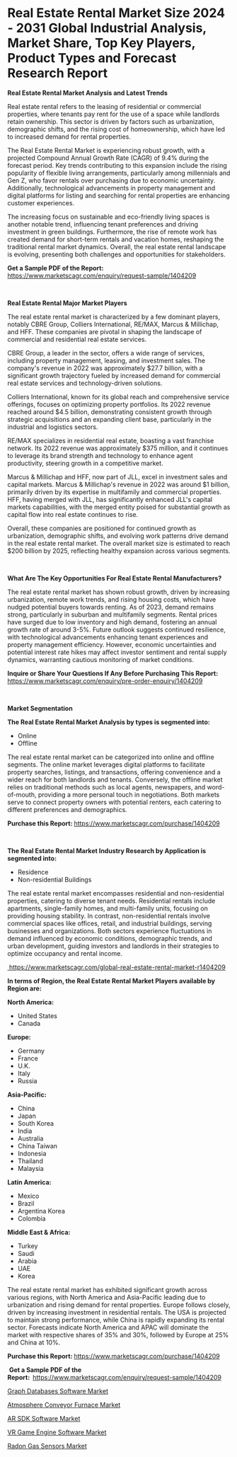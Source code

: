 <p><h1>Real Estate Rental Market Size 2024 - 2031 Global Industrial Analysis, Market Share, Top Key Players, Product Types and Forecast Research Report</h1></p><p><strong>Real Estate Rental Market Analysis and Latest Trends</strong></p>
<p><p>Real estate rental refers to the leasing of residential or commercial properties, where tenants pay rent for the use of a space while landlords retain ownership. This sector is driven by factors such as urbanization, demographic shifts, and the rising cost of homeownership, which have led to increased demand for rental properties. </p><p>The Real Estate Rental Market is experiencing robust growth, with a projected Compound Annual Growth Rate (CAGR) of 9.4% during the forecast period. Key trends contributing to this expansion include the rising popularity of flexible living arrangements, particularly among millennials and Gen Z, who favor rentals over purchasing due to economic uncertainty. Additionally, technological advancements in property management and digital platforms for listing and searching for rental properties are enhancing customer experiences. </p><p>The increasing focus on sustainable and eco-friendly living spaces is another notable trend, influencing tenant preferences and driving investment in green buildings. Furthermore, the rise of remote work has created demand for short-term rentals and vacation homes, reshaping the traditional rental market dynamics. Overall, the real estate rental landscape is evolving, presenting both challenges and opportunities for stakeholders.</p></p>
<p><strong>Get a Sample PDF of the Report:&nbsp;</strong> <a href="https://www.marketscagr.com/enquiry/request-sample/1404209?utm_campaign=1813&utm_medium=2&utm_source=Github&utm_content=ia&utm_term=23102024&utm_id=real-estate-rental">https://www.marketscagr.com/enquiry/request-sample/1404209</a></p>
<p>&nbsp;</p>
<p><strong>Real Estate Rental Major Market Players</strong></p>
<p><p>The real estate rental market is characterized by a few dominant players, notably CBRE Group, Colliers International, RE/MAX, Marcus & Millichap, and HFF. These companies are pivotal in shaping the landscape of commercial and residential real estate services.</p><p>CBRE Group, a leader in the sector, offers a wide range of services, including property management, leasing, and investment sales. The company's revenue in 2022 was approximately $27.7 billion, with a significant growth trajectory fueled by increased demand for commercial real estate services and technology-driven solutions.</p><p>Colliers International, known for its global reach and comprehensive service offerings, focuses on optimizing property portfolios. Its 2022 revenue reached around $4.5 billion, demonstrating consistent growth through strategic acquisitions and an expanding client base, particularly in the industrial and logistics sectors.</p><p>RE/MAX specializes in residential real estate, boasting a vast franchise network. Its 2022 revenue was approximately $375 million, and it continues to leverage its brand strength and technology to enhance agent productivity, steering growth in a competitive market.</p><p>Marcus & Millichap and HFF, now part of JLL, excel in investment sales and capital markets. Marcus & Millichap's revenue in 2022 was around $1 billion, primarily driven by its expertise in multifamily and commercial properties. HFF, having merged with JLL, has significantly enhanced JLL's capital markets capabilities, with the merged entity poised for substantial growth as capital flow into real estate continues to rise.</p><p>Overall, these companies are positioned for continued growth as urbanization, demographic shifts, and evolving work patterns drive demand in the real estate rental market. The overall market size is estimated to reach $200 billion by 2025, reflecting healthy expansion across various segments.</p></p>
<p>&nbsp;</p>
<p><strong>What Are The Key Opportunities For Real Estate Rental Manufacturers?</strong></p>
<p><p>The real estate rental market has shown robust growth, driven by increasing urbanization, remote work trends, and rising housing costs, which have nudged potential buyers towards renting. As of 2023, demand remains strong, particularly in suburban and multifamily segments. Rental prices have surged due to low inventory and high demand, fostering an annual growth rate of around 3-5%. Future outlook suggests continued resilience, with technological advancements enhancing tenant experiences and property management efficiency. However, economic uncertainties and potential interest rate hikes may affect investor sentiment and rental supply dynamics, warranting cautious monitoring of market conditions.</p></p>
<p><strong>Inquire or Share Your Questions If Any Before Purchasing This Report:</strong> <a href="https://www.marketscagr.com/enquiry/pre-order-enquiry/1404209?utm_campaign=1813&utm_medium=2&utm_source=Github&utm_content=ia&utm_term=23102024&utm_id=real-estate-rental">https://www.marketscagr.com/enquiry/pre-order-enquiry/1404209</a></p>
<p>&nbsp;</p>
<p><strong>Market Segmentation</strong></p>
<p><strong>The Real Estate Rental Market Analysis by types is segmented into:</strong></p>
<p><ul><li>Online</li><li>Offline</li></ul></p>
<p><p>The real estate rental market can be categorized into online and offline segments. The online market leverages digital platforms to facilitate property searches, listings, and transactions, offering convenience and a wider reach for both landlords and tenants. Conversely, the offline market relies on traditional methods such as local agents, newspapers, and word-of-mouth, providing a more personal touch in negotiations. Both markets serve to connect property owners with potential renters, each catering to different preferences and demographics.</p></p>
<p><strong>Purchase this Report:&nbsp;</strong><a href="https://www.marketscagr.com/purchase/1404209?utm_campaign=1813&utm_medium=2&utm_source=Github&utm_content=ia&utm_term=23102024&utm_id=real-estate-rental">https://www.marketscagr.com/purchase/1404209</a></p>
<p>&nbsp;</p>
<p><strong>The Real Estate Rental Market Industry Research by Application is segmented into:</strong></p>
<p><ul><li>Residence</li><li>Non-residential Buildings</li></ul></p>
<p><p>The real estate rental market encompasses residential and non-residential properties, catering to diverse tenant needs. Residential rentals include apartments, single-family homes, and multi-family units, focusing on providing housing stability. In contrast, non-residential rentals involve commercial spaces like offices, retail, and industrial buildings, serving businesses and organizations. Both sectors experience fluctuations in demand influenced by economic conditions, demographic trends, and urban development, guiding investors and landlords in their strategies to optimize occupancy and rental income.</p></p>
<p><a href="https://www.marketscagr.com/global-real-estate-rental-market-r1404209?utm_campaign=1813&utm_medium=2&utm_source=Github&utm_content=ia&utm_term=23102024&utm_id=real-estate-rental">&nbsp;https://www.marketscagr.com/global-real-estate-rental-market-r1404209</a></p>
<p><strong>In terms of Region, the Real Estate Rental Market Players available by Region are:</strong></p>
<p>
    <p> <strong> North America: </strong>
        <ul>
            <li>United States</li>
            <li>Canada</li>
        </ul>
        </p> 
    <p> <strong> Europe: </strong>
        <ul>
            <li>Germany</li>
            <li>France</li>
            <li>U.K.</li>
            <li>Italy</li>
            <li>Russia</li>
        </ul>
        </p> 
    <p> <strong> Asia-Pacific: </strong>
        <ul>
            <li>China</li>
            <li>Japan</li>
            <li>South Korea</li>
            <li>India</li>
            <li>Australia</li>
            <li>China Taiwan</li>
            <li>Indonesia</li>
            <li>Thailand</li>
            <li>Malaysia</li>
        </ul>
        </p> 
    <p> <strong> Latin America: </strong>
        <ul>
            <li>Mexico</li>
            <li>Brazil</li>
            <li>Argentina Korea</li>
            <li>Colombia</li>
        </ul>
        </p> 
    <p> <strong> Middle East & Africa: </strong>
        <ul>
            <li>Turkey</li>
            <li>Saudi</li>
            <li>Arabia</li>
            <li>UAE</li>
            <li>Korea</li>
        </ul>
    </p>
    </p>
<p><p>The real estate rental market has exhibited significant growth across various regions, with North America and Asia-Pacific leading due to urbanization and rising demand for rental properties. Europe follows closely, driven by increasing investment in residential rentals. The USA is projected to maintain strong performance, while China is rapidly expanding its rental sector. Forecasts indicate North America and APAC will dominate the market with respective shares of 35% and 30%, followed by Europe at 25% and China at 10%.</p></p>
<p><strong>Purchase this Report: </strong><a href="https://www.marketscagr.com/purchase/1404209?utm_campaign=1813&utm_medium=2&utm_source=Github&utm_content=ia&utm_term=23102024&utm_id=real-estate-rental">https://www.marketscagr.com/purchase/1404209</a></p>
<p>&nbsp;<strong>Get a Sample PDF of the Report:&nbsp;&nbsp;</strong><a href="https://www.marketscagr.com/enquiry/request-sample/1404209?utm_campaign=1813&utm_medium=2&utm_source=Github&utm_content=ia&utm_term=23102024&utm_id=real-estate-rental">https://www.marketscagr.com/enquiry/request-sample/1404209</a></p>
<p><strong></strong></p>
<p><p><a href="https://www.linkedin.com/pulse/investing-graph-databases-software-market-trends-leading-products-l1ymf?utm_campaign=1813&utm_medium=2&utm_source=Github&utm_content=ia&utm_term=23102024&utm_id=real-estate-rental">Graph Databases Software Market</a></p><p><a href="https://github.com/AlisaRowe24/Market-Research-Report-List-1/blob/main/atmosphere-conveyor-furnace-market.md?utm_campaign=1813&utm_medium=2&utm_source=Github&utm_content=ia&utm_term=23102024&utm_id=real-estate-rental">Atmosphere Conveyor Furnace Market</a></p><p><a href="https://www.linkedin.com/pulse/key-drivers-ar-sdk-software-market-trends-future-outlook-xugyf?utm_campaign=1813&utm_medium=2&utm_source=Github&utm_content=ia&utm_term=23102024&utm_id=real-estate-rental">AR SDK Software Market</a></p><p><a href="https://www.linkedin.com/pulse/global-vr-game-engine-software-market-opportunities-challenges2024-2fpxf?utm_campaign=1813&utm_medium=2&utm_source=Github&utm_content=ia&utm_term=23102024&utm_id=real-estate-rental">VR Game Engine Software Market</a></p><p><a href="https://issuu.com/reportprime-2/docs/radon-gas-sensors-market-size-2030._58cb2ad4da16fc?utm_campaign=1813&utm_medium=2&utm_source=Github&utm_content=ia&utm_term=23102024&utm_id=real-estate-rental">Radon Gas Sensors Market</a></p></p>